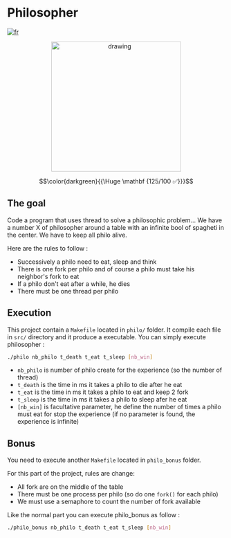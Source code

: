 # Philosopher

[![fr](https://img.shields.io/badge/Langue-fr-blue)](README.fr.md)

<p align="center"><img src="https://i.imgur.com/lcSX7KA.jpeg" alt="drawing" width="300"/></p>

$$\color{darkgreen}{{\Huge \mathbf {125/100 ✅}}}$$

## The goal

Code a program that uses thread to solve a philosophic problem...
We have a number X of philosopher around a table with an infinite bool of spagheti in the center. We have to keep all philo alive.

Here are the rules to follow : 
- Successively a philo need to eat, sleep and think 
- There is one fork per philo and of course a philo must take his neighbor's fork to eat
- If a philo don't eat after a while, he dies
- There must be one thread per philo

## Execution

This project contain a `Makefile` located in `philo/` folder.
It compile each file in `src/` directory and it produce a executable.
You can simply execute philosopher :
````sh
./philo nb_philo t_death t_eat t_sleep [nb_win]
````
- `nb_philo` is number of philo create for the experience (so the number of thread)
- `t_death` is the time in ms it takes a philo to die after he eat
- `t_eat` is the time in ms it takes a philo to eat and keep 2 fork
- `t_sleep` is the time in ms it takes a philo to sleep afer he eat
- `[nb_win]` is facultative parameter, he define the number of times a philo must eat for stop the experience (if no parameter is found, the experience is infinite)

## Bonus

You need to execute another `Makefile` located in `philo_bonus` folder.

For this part of the project, rules are change:
- All fork are on the middle of the table
- There must be one process per philo (so do one `fork()` for each philo)
- We must use a semaphore to count the number of fork available

Like the normal part you can execute philo_bonus as follow :
````sh
./philo_bonus nb_philo t_death t_eat t_sleep [nb_win]
````